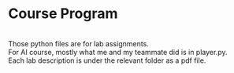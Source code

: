 # Course Program
 <br>
    Those python files are for lab assignments. <br>
    For AI course, mostly what me and my teammate did is in player.py.<br>
    Each lab description is under the relevant folder as a pdf file.

